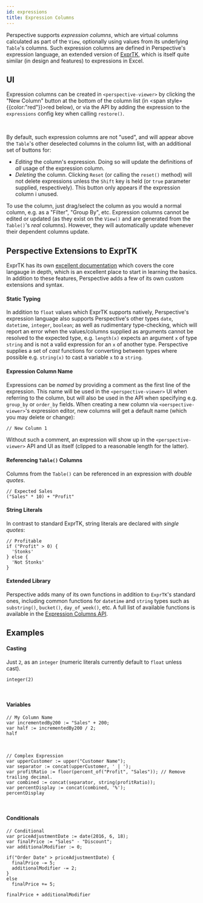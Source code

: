 ```yaml
---
id: expressions
title: Expression Columns
---
```


<style>{"#new_column_highlight perspective-viewer {--column-add--border:2px solid red}"}</style>

Perspective supports _expression columns_, which are virtual columns calculated
as part of the `View`, optionally using values from its underlying `Table`'s
columns. Such expression columns are defined in Perspective's expression
language, an extended version of
[ExprTK](https://github.com/ArashPartow/exprtk), which is itself quite similar
(in design and features) to expressions in Excel.

## UI

Expression columns can be created in `<perspective-viewer>` by clicking the
"New Column" button at the bottom of the column list (in <span style={{color:"red"}}>red</span> below), or via the API by adding the
expression to the `expressions` config key when calling `restore()`.

<div id="new_column_highlight">
<perspective-viewer></perspective-viewer>
</div>
<br/>

By default, such expression columns are not "used", and will appear above the
`Table`'s other deselected columns in the column list, with an additional set of
buttons for:

-   _Editing_ the column's expression. Doing so will update the definitions of
    _all_ usage of the expression column.
-   _Deleting_ the column. Clicking `Reset` (or calling the `reset()` method)
    will not delete expressions unless the `Shift` key is held (or `true`
    parameter supplied, respectively). This button only appears if the expression
    column i unused.

To use the column, just drag/select the column as you would a normal column,
e.g. as a "Filter", "Group By", etc. Expression columns cannot be edited or
updated (as they exist on the `View()` and are generated from the `Table()`'s
_real_ columns). However, they will automatically update whenever their
dependent columns update.

## Perspective Extensions to ExprTK

ExprTK has its own
[excellent documentation](http://www.partow.net/programming/exprtk/) which
covers the core langauge in depth, which is an excellent place to start in
learning the basics. In addition to these features, Perspective adds a few of
its own custom extensions and syntax.

#### Static Typing

In addition to `float` values which ExprTK supports natively, Perspective's
expression language also supports Perspective's other types `date`, `datetime`,
`integer`, `boolean`; as well as rudimentary type-checking, which will report
an <span>error</span> when the values/columns supplied as
arguments cannot be resolved to the expected type, e.g. `length(x)` expects an
argument `x` of type `string` and is not a valid expression for an `x` of
another type. Perspective supplies a set of _cast_ functions for converting
between types where possible e.g. `string(x)` to cast a variable `x` to a
`string`.

#### Expression Column Name

Expressions can be _named_ by providing a comment as the first line of the
expression. This name will be used in the `<perspective-viewer>` UI when
referring to the column, but will also be used in the API when specifying e.g.
`group_by` or `order_by` fields. When creating a new column via
`<oerspective-viewer>`'s expression editor, new columns will get a default name
(which you may delete or change):

```html
// New Column 1
```

Without such a comment, an expression will show up in the `<perspective-viewer>`
API and UI as itself (clipped to a reasonable length for the latter).

#### Referencing `Table()` Columns

Columns from the `Table()` can be referenced in an expression with
_double quotes_.

```
// Expected Sales
("Sales" * 10) + "Profit"
```

<div>
<perspective-viewer
  columns='["Sales", "Profit", "Expected Sales"]'
  expressions='["// Expected Sales\n(\"Sales\" * 10) + \"Profit\""]'
></perspective-viewer>
</div>

#### String Literals

In contrast to standard ExprTK, string literals are declared with
_single quotes_:

```
// Profitable
if ("Profit" > 0) {
  'Stonks'
} else {
  'Not Stonks'
}
```

<div>
<perspective-viewer
  columns='["Profit","Profitable"]'
  expressions='["//Profitable\nif (\"Profit\" > 0) { &apos;Stonks&apos; } else { &apos;Not Stonks&apos; }"]'
></perspective-viewer>
</div>

#### Extended Library

Perspective adds many of its own functions in addition to `ExprTK`'s standard
ones, including common functions for `datetime` and `string` types such as
`substring()`, `bucket()`, `day_of_week()`, etc. A full list of available
functions is available in the
[Expression Columns API](obj/perspective-viewer-exprtk).

## Examples

#### Casting

Just `2`, as an `integer` (numeric literals currently default to `float` unless
cast).

```
integer(2)
```

<div>
<perspective-viewer
  columns='["integer(2)"]'
  expressions='["integer(2)"]'
></perspective-viewer>
</div>
<br/>

#### Variables

```
// My Column Name
var incrementedBy200 := "Sales" + 200;
var half := incrementedBy200 / 2;
half
```

<div>
<perspective-viewer
  columns='["Sales", "My Column Name"]'
  expressions='["// My Column Name\nvar incrementedBy200 := \"Sales\" + 200;\nvar half := incrementedBy200 / 2;\nhalf"]'
></perspective-viewer>
</div>
<br/>

```
// Complex Expression
var upperCustomer := upper("Customer Name");
var separator := concat(upperCustomer, ' | ');
var profitRatio := floor(percent_of("Profit", "Sales")); // Remove trailing decimal.
var combined := concat(separator, string(profitRatio));
var percentDisplay := concat(combined, '%');
percentDisplay
```

<div>
<perspective-viewer
  columns='["Complex Expression", "Customer Name", "Sales", "Profit"]'
  expressions='["// Complex Expression\nvar upperCustomer := upper(\"Customer Name\");\nvar separator := concat(upperCustomer, &apos; | &apos;);\nvar profitRatio := floor(percent_of(\"Profit\", \"Sales\")); // Remove trailing decimal.\nvar combined := concat(separator, string(profitRatio));\nvar percentDisplay := concat(combined, &apos;%&apos;);\npercentDisplay"]'
></perspective-viewer>
</div>
<br/>

#### Conditionals

```
// Conditional
var priceAdjustmentDate := date(2016, 6, 18);
var finalPrice := "Sales" - "Discount";
var additionalModifier := 0;

if("Order Date" > priceAdjustmentDate) {
  finalPrice -= 5;
  additionalModifier -= 2;
}
else
  finalPrice += 5;

finalPrice + additionalModifier
```

<div>
<perspective-viewer
  columns='["Conditional"]'
  expressions='["// Conditional\nvar priceAdjustmentDate := date(2016, 6, 18);\nvar finalPrice := \"Sales\" - \"Discount\";\nvar additionalModifier := 0;\n\nif(\"Order Date\" > priceAdjustmentDate) {\n  finalPrice -= 5;\n  additionalModifier -= 2;\n}\nelse\n  finalPrice += 5;\n\nfinalPrice + additionalModifier"]'
></perspective-viewer>
</div>
